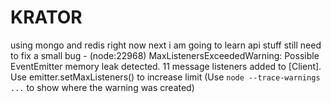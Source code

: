 # KRATOR
using mongo and redis right now next i am going to learn api stuff
still need to fix a small bug - 
(node:22968) MaxListenersExceededWarning: Possible EventEmitter memory leak detected. 11 message listeners added to [Client]. Use emitter.setMaxListeners() to increase limit
(Use `node --trace-warnings ...` to show where the warning was created) 